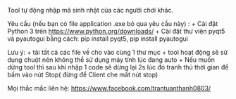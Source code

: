 Tool tự động nhập mã sinh nhật của các người chơi khác.

Yêu cầu (nếu bạn có file application .exe bỏ qua yêu cầu này) : + Cài đặt Python 3 trên https://www.python.org/downloads/
                                                               + Cài đặt thư viện pyqt5 và pyautogui bằng cách: pip install pyqt5, pip install pyautogui
         
Lưu ý: + tải tất cả các file về cho vào cùng 1 thư mục
       + tool hoạt động sẽ sử dụng chuột nên không thể sử dụng máy tính lúc đang auto
       + Nếu muốn dừng tool thì sau khi nhập 1 code sẽ dừng lại 2s lúc đó tranh thủ thời gian để bấm vào nút Stop( đừng để Client che mất nút stop)  
      
Mọi thắc mắc liên hệ: https://www.facebook.com/trantuanthanh0803/
